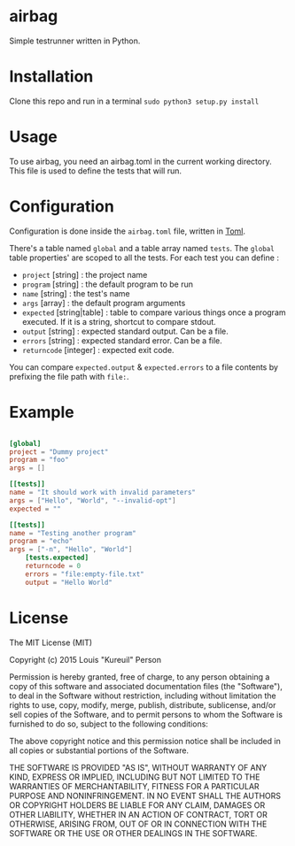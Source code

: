 # airbag

Simple testrunner written in Python.

# Installation

Clone this repo and run in a terminal `sudo python3 setup.py install`

# Usage

To use airbag, you need an airbag.toml in the current working directory. This file is used to define the tests that will run.

# Configuration

Configuration is done inside the `airbag.toml` file, written in [Toml](http://github.com/toml-lang/toml).

There's a table named `global` and a table array named `tests`. The `global` table properties' are scoped to all the tests. For each test you can define :

- `project` [string] : the project name
- `program` [string] : the default program to be run
- `name` [string] : the test's name
- `args` [array] : the default program arguments
- `expected` [string|table] : table to compare various things once a program executed. If it is a string, shortcut to compare stdout.
 - `output` [string] : expected standard output. Can be a file.
 - `errors` [string] : expected standard error. Can be a file.
 - `returncode` [integer] : expected exit code.

You can compare `expected.output` & `expected.errors` to a file contents by prefixing the file path with `file:`.

# Example

```toml

[global]
project = "Dummy project"
program = "foo"
args = []

[[tests]]
name = "It should work with invalid parameters"
args = ["Hello", "World", "--invalid-opt"]
expected = ""

[[tests]]
name = "Testing another program"
program = "echo"
args = ["-n", "Hello", "World"]
    [tests.expected]
    returncode = 0
    errors = "file:empty-file.txt"
    output = "Hello World"

```

# License

The MIT License (MIT)

Copyright (c) 2015 Louis "Kureuil" Person

Permission is hereby granted, free of charge, to any person obtaining a copy
of this software and associated documentation files (the "Software"), to deal
in the Software without restriction, including without limitation the rights
to use, copy, modify, merge, publish, distribute, sublicense, and/or sell
copies of the Software, and to permit persons to whom the Software is
furnished to do so, subject to the following conditions:

The above copyright notice and this permission notice shall be included in all
copies or substantial portions of the Software.

THE SOFTWARE IS PROVIDED "AS IS", WITHOUT WARRANTY OF ANY KIND, EXPRESS OR
IMPLIED, INCLUDING BUT NOT LIMITED TO THE WARRANTIES OF MERCHANTABILITY,
FITNESS FOR A PARTICULAR PURPOSE AND NONINFRINGEMENT. IN NO EVENT SHALL THE
AUTHORS OR COPYRIGHT HOLDERS BE LIABLE FOR ANY CLAIM, DAMAGES OR OTHER
LIABILITY, WHETHER IN AN ACTION OF CONTRACT, TORT OR OTHERWISE, ARISING FROM,
OUT OF OR IN CONNECTION WITH THE SOFTWARE OR THE USE OR OTHER DEALINGS IN THE
SOFTWARE.
